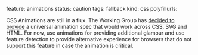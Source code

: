 feature: animations
status: caution
tags: fallback
kind: css
polyfillurls:

CSS Animations are still in a flux. The Working Group has [decided to provide](http://www.w3.org/2012/01/13-svg-minutes.html#action02) a universal animation spec that would work across CSS, SVG and HTML. For now, use animations for providing additional glamour and use feature detection to provide alternative experience for browsers that do not support this feature in case the animation is critical.

